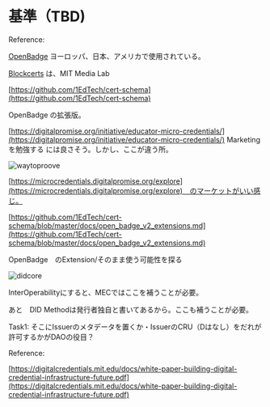 # 基準（TBD)

Reference:

[OpenBadge](https://github.com/decentralized-identity/did-jwt) ヨーロッパ、日本、アメリカで使用されている。

[Blockcerts](https://github.com/1EdTech/cert-schema) は、MIT Media Lab

[https://github.com/1EdTech/cert-schema](https://github.com/1EdTech/cert-schema)

OpenBadge の拡張版。

[https://digitalpromise.org/initiative/educator-micro-credentials/](https://digitalpromise.org/initiative/educator-micro-credentials/)
Marketingを勉強する には良さそう。しかし、ここが違う所。

![waytoproove](https://github.com/MicroEdgeCerts/documentation/assets/2448586/021ba0b5-e9d6-4708-b414-726744beeee9)


[https://microcredentials.digitalpromise.org/explore](https://microcredentials.digitalpromise.org/explore)　のマーケットがいい感じ。

[https://github.com/1EdTech/cert-schema/blob/master/docs/open_badge_v2_extensions.md](https://github.com/1EdTech/cert-schema/blob/master/docs/open_badge_v2_extensions.md)

OpenBadge　のExtension/そのまま使う可能性を探る

![didcore](https://github.com/MicroEdgeCerts/documentation/assets/2448586/0bf463aa-08d8-4154-9539-3f4c01752db7)


InterOperabilityにすると、MECではここを補うことが必要。

あと　DID Methodは発行者独自と書いてあるから。ここも補うことが必要。

Task1: 
そこにIssuerのメタデータを置くか・IssuerのCRU（Dはなし）をだれが許可するかがDAOの役目？

Reference:

[https://digitalcredentials.mit.edu/docs/white-paper-building-digital-credential-infrastructure-future.pdf](https://digitalcredentials.mit.edu/docs/white-paper-building-digital-credential-infrastructure-future.pdf)
